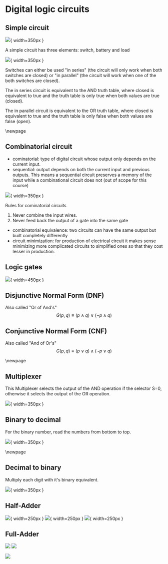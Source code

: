 # Digital logic circuits

## Simple circuit

![](../images/bff024c6650d54c991df9145005328fdfd8f4f1a74c9ccb044c4b80413532f42.png){ width=350px }

A simple circuit has three elements: switch, battery and load

![](../images/a9cbd322849ec9f2a0720639e4eece46abf50f41f66c3722692300e376a629ba.png){ width=350px }

Switches can either be used "in series" (the circuit will only work when both switches are closed) or "in parallel" (the circuit will work when one of the both switches are closed). 

The in series circuit is equivalent to the AND truth table, where closed is equivalent to true and the truth table is only true when both values are true (closed).

The in parallel circuit is equivalent to the OR truth table, where closed is equivalent to true and the truth table is only false when both values are false (open). 

\newpage

## Combinatorial circuit

- cominatorial: type of digital circuit whose output only depends on the current input.
- sequential: output depends on both the current input and previous outputs. This means a sequential circuit
preserves a memory of the input while a combinational circuit does not (out of scope for this course)

![](../images/76ad9f8e868083c0086ef963a970b70797b0ad33b96cb3c8877a51a550801c58.png){ width=350px }

Rules for cominatorial circuits

1. Never combine the input wires.
2. Never feed back the output of a gate into the same gate

- combinatorial equivalence: two circuits can have the same output but built completely differently
- circuit minimization: for production of electrical circuit it makes sense minimizing more complicated circuits to simplified ones so that they cost lesser in production.

## Logic gates

![](../images/1cf1039d79cb09cc8e880834f5ae93dca4fa27b6a260ec0b048e89a924b8600c.png){ width=450px }

## Disjunctive Normal Form (DNF)

Also called "Or of And's" $$ G(p,q) \equiv (p \land q) \lor (\neg p \land q) $$

## Conjunctive Normal Form (CNF)

Also called "And of Or's" $$ G(p,q) \equiv (p \lor q) \land (\neg p \lor q) $$

\newpage

## Multiplexer

This Multiplexer selects the output of the AND operation if the selector S=0, otherwise it selects the output of the OR operation.

![](../images/f9e34d3d43f4ce2b757462f39153856655d943327546ecd8849bc7e9b0ae1c55.png){ width=350px }

## Binary to decimal

For the binary number, read the numbers from bottom to top.

![](../images/0c2f1ebd157e2c2a658a42fa650b523a14a0c7dd019dfaece94b33fe69d430b0.png){ width=350px }

\newpage

## Decimal to binary

Multiply each digit with it's binary equivalent.

![](../images/a553e644a36eb69577055bcf434b4b7d4bf2191bbd3882e19d808cb9aa9f6389.png){ width=350px }

## Half-Adder

![](../images/757ddc03aa8d36ffde6e7d8d2c0a86be454b97944b58e17426d98b37e7cd5038.png){ width=250px }
![](../images/d1bbd60fa94e74035ca43aebad28bc1ae1a9d9783881ed09a4009514b4c12ef2.png){ width=250px }
![](../images/4dc9eff915a5b14dac5ae43b12c432981c5276b2b3aa4a93492d2a3e79ab6768.png){ width=250px } 

## Full-Adder

![](../images/322b8fadf6e0e508916d04a89b0b098607ebf139765f0cb5e26a109a7f60d919.png)
![](../images/c71f1cfad90a28c2efb8a0439665834386dc0813d1ff326191ce24a66c63612a.png)

![](../images/bb39ac333503e6ed0737df20d28993fd1da2660e544a4bf73352bf86b6565617.png)